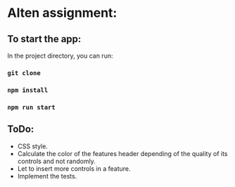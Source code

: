 # Alten assignment:

## To start the app:

In the project directory, you can run:

### `git clone`

### `npm install`

### `npm run start`

## ToDo:

- CSS style.
- Calculate the color of the features header depending of the quality of its controls and not randomly.
- Let to insert more controls in a feature.
- Implement the tests.